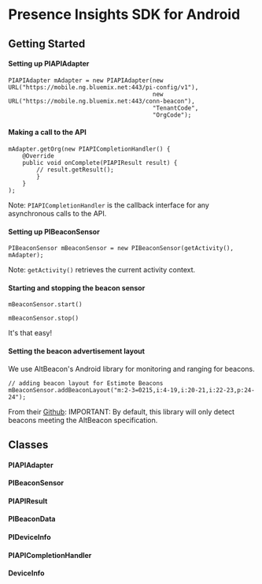 # Presence Insights SDK for Android

## Getting Started
#### Setting up PIAPIAdapter

    PIAPIAdapter mAdapter = new PIAPIAdapter(new URL("https://mobile.ng.bluemix.net:443/pi-config/v1"),
                                             new URL("https://mobile.ng.bluemix.net:443/conn-beacon"),
                                             "TenantCode",
                                             "OrgCode");
                                             
#### Making a call to the API

    mAdapter.getOrg(new PIAPICompletionHandler() {
        @Override
        public void onComplete(PIAPIResult result) {
            // result.getResult();
            }
        }
    );

Note: `PIAPICompletionHandler` is the callback interface for any asynchronous calls to the API.
    
#### Setting up PIBeaconSensor

    PIBeaconSensor mBeaconSensor = new PIBeaconSensor(getActivity(), mAdapter);
    
Note: `getActivity()` retrieves the current activity context.
    
#### Starting and stopping the beacon sensor

    mBeaconSensor.start()
    
    mBeaconSensor.stop()
    
It's that easy!

#### Setting the beacon advertisement layout
We use AltBeacon's Android library for monitoring and ranging for beacons.  

    // adding beacon layout for Estimote Beacons
    mBeaconSensor.addBeaconLayout("m:2-3=0215,i:4-19,i:20-21,i:22-23,p:24-24");
    
From their [Github](https://github.com/AltBeacon/android-beacon-library): IMPORTANT: By default, this library will only detect beacons meeting the AltBeacon specification.



## Classes
#### PIAPIAdapter

#### PIBeaconSensor

#### PIAPIResult

#### PIBeaconData

#### PIDeviceInfo

#### PIAPICompletionHandler

#### DeviceInfo

